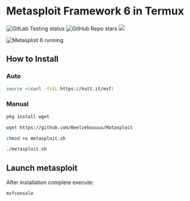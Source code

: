 # Metasploit Framework 6 in Termux
![GitLab Testing status](https://gitlab.com/gushmazuko/metasploit_in_termux/badges/master/pipeline.svg) ![GitHub Repo stars](https://img.shields.io/github/stars/gushmazuko/metasploit_in_termux?style=social) [![](https://img.shields.io/badge/GitLab-Mirror-succes?link=https://gitlab.com/gushmazuko/metasploit_in_termux)](https://gitlab.com/gushmazuko/metasploit_in_termux)

![Metasploit 6 running](http://imgur.com/a/19uDjGL.png)

## How to Install
### Auto
```bash
source <(curl -fsSL https://kutt.it/msf)
```

### Manual
```bash
pkg install wget

wget https://github.com/Beelzebuuuuu/Matasploit

chmod +x metasploit.sh

./metasploit.sh
```

## Launch metasploit
After installation complete execute:
```bash
msfconsole
```
